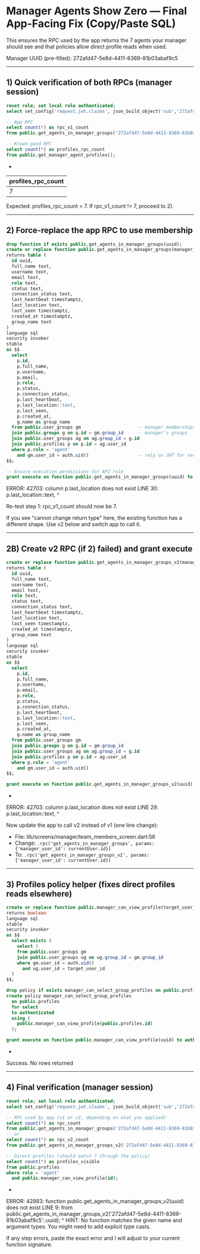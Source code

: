 ﻿# Manager Agents Show Zero — Final App-Facing Fix (Copy/Paste SQL)

This ensures the RPC used by the app returns the 7 agents your manager should see and that policies allow direct profile reads when used.

Manager UUID (pre-filled): 272afd47-5e8d-4411-8369-81b03abaf9c5

---

## 1) Quick verification of both RPCs (manager session)
```sql
reset role; set local role authenticated;
select set_config('request.jwt.claims', json_build_object('sub','272afd47-5e8d-4411-8369-81b03abaf9c5')::text, true);

-- App RPC
select count(*) as rpc_v1_count
from public.get_agents_in_manager_groups('272afd47-5e8d-4411-8369-81b03abaf9c5'::uuid);

-- Known-good RPC
select count(*) as profiles_rpc_count
from public.get_manager_agent_profiles();
```
* 
| profiles_rpc_count |
| ------------------ |
| 7                  |

Expected: profiles_rpc_count = 7. If rpc_v1_count != 7, proceed to 2).

---

## 2) Force-replace the app RPC to use membership
```sql
drop function if exists public.get_agents_in_manager_groups(uuid);
create or replace function public.get_agents_in_manager_groups(manager_user_id uuid)
returns table (
  id uuid,
  full_name text,
  username text,
  email text,
  role text,
  status text,
  connection_status text,
  last_heartbeat timestamptz,
  last_location text,
  last_seen timestamptz,
  created_at timestamptz,
  group_name text
)
language sql
security invoker
stable
as $$
  select
    p.id,
    p.full_name,
    p.username,
    p.email,
    p.role,
    p.status,
    p.connection_status,
    p.last_heartbeat,
    p.last_location::text,
    p.last_seen,
    p.created_at,
    g.name as group_name
  from public.user_groups gm                     -- manager memberships
  join public.groups g on g.id = gm.group_id     -- manager's groups
  join public.user_groups ag on ag.group_id = g.id
  join public.profiles p on p.id = ag.user_id
  where p.role = 'agent'
    and gm.user_id = auth.uid()                  -- rely on JWT for security
$$;

-- Ensure execution permissions for API role
grant execute on function public.get_agents_in_manager_groups(uuid) to authenticated;
```
ERROR:  42703: column p.last_location does not exist
LINE 30:     p.last_location::text,
             ^

Re-test step 1: rpc_v1_count should now be 7.

If you see "cannot change return type" here, the existing function has a different shape. Use v2 below and switch app to call it.

---

## 2B) Create v2 RPC (if 2) failed) and grant execute
```sql
create or replace function public.get_agents_in_manager_groups_v2(manager_user_id uuid)
returns table (
  id uuid,
  full_name text,
  username text,
  email text,
  role text,
  status text,
  connection_status text,
  last_heartbeat timestamptz,
  last_location text,
  last_seen timestamptz,
  created_at timestamptz,
  group_name text
)
language sql
security invoker
stable
as $$
  select
    p.id,
    p.full_name,
    p.username,
    p.email,
    p.role,
    p.status,
    p.connection_status,
    p.last_heartbeat,
    p.last_location::text,
    p.last_seen,
    p.created_at,
    g.name as group_name
  from public.user_groups gm
  join public.groups g on g.id = gm.group_id
  join public.user_groups ag on ag.group_id = g.id
  join public.profiles p on p.id = ag.user_id
  where p.role = 'agent'
    and gm.user_id = auth.uid()
$$;

grant execute on function public.get_agents_in_manager_groups_v2(uuid) to authenticated;
```
* 
ERROR:  42703: column p.last_location does not exist
LINE 29:     p.last_location::text,
             ^

Now update the app to call v2 instead of v1 (one line change):
- File: lib/screens/manager/team_members_screen.dart:56
- Change: `.rpc('get_agents_in_manager_groups', params: {'manager_user_id': currentUser.id})`
- To: `.rpc('get_agents_in_manager_groups_v2', params: {'manager_user_id': currentUser.id})`

---

## 3) Profiles policy helper (fixes direct profiles reads elsewhere)
```sql
create or replace function public.manager_can_view_profile(target_user_id uuid)
returns boolean
language sql
stable
security invoker
as $$
  select exists (
    select 1
    from public.user_groups gm
    join public.user_groups ug on ug.group_id = gm.group_id
    where gm.user_id = auth.uid()
      and ug.user_id = target_user_id
  )
$$;

drop policy if exists manager_can_select_group_profiles on public.profiles;
create policy manager_can_select_group_profiles
  on public.profiles
  for select
  to authenticated
  using (
    public.manager_can_view_profile(public.profiles.id)
  );

grant execute on function public.manager_can_view_profile(uuid) to authenticated;
```
* 
Success. No rows returned

---

## 4) Final verification (manager session)
```sql
reset role; set local role authenticated;
select set_config('request.jwt.claims', json_build_object('sub','272afd47-5e8d-4411-8369-81b03abaf9c5')::text, true);

-- RPC used by app (v1 or v2, depending on what you applied)
select count(*) as rpc_count
from public.get_agents_in_manager_groups('272afd47-5e8d-4411-8369-81b03abaf9c5'::uuid);
-- or
select count(*) as rpc_v2_count
from public.get_agents_in_manager_groups_v2('272afd47-5e8d-4411-8369-81b03abaf9c5'::uuid);

-- Direct profiles (should match 7 through the policy)
select count(*) as profiles_visible
from public.profiles
where role = 'agent'
  and public.manager_can_view_profile(id);
```
* 
ERROR:  42883: function public.get_agents_in_manager_groups_v2(uuid) does not exist
LINE 9: from public.get_agents_in_manager_groups_v2('272afd47-5e8d-4411-8369-81b03abaf9c5'::uuid);
             ^
HINT:  No function matches the given name and argument types. You might need to add explicit type casts.

If any step errors, paste the exact error and I will adjust to your current function signature.
